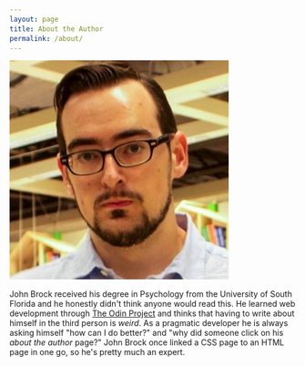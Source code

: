 ```yaml
---
layout: page
title: About the Author
permalink: /about/
---
```

<div class="about-the-author">
  <img src="/assets/john.jpg" alt="Photo of John Brock">
  <p>John Brock received his degree in Psychology from the University of South Florida and he honestly didn't think anyone would read this. He learned web development through <a href="https://www.theodinproject.com/courses">The Odin Project</a> and thinks that having to write about himself in the third person is <i>weird</i>. As a pragmatic developer he is always asking himself "how can I do better?" and "why did someone click on his <i>about the author</i> page?" John Brock once linked a CSS page to an HTML page in one go, so he's pretty much an expert.</p>
</div>